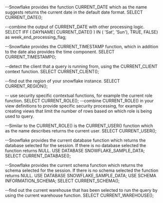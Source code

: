 --Snowflake provides the function CURRENT_DATE which as the name suggests returns the current date in the default date format. 
SELECT CURRENT_DATE();
 
--combine the output of CURRENT_DATE with other processing logic.
SELECT IFF (  DAYNAME(  CURRENT_DATE() ) IN ( 'Sat', 'Sun'), TRUE, FALSE) as week_end_processing_flag;
 
--Snowflake provides the CURRENT_TIMESTAMP function, which in addition to the date also provides the time component.
SELECT CURRENT_TIMESTAMP();
 
--detect the client that a query is running from, using the CURRENT_CLIENT context function. 
SELECT CURRENT_CLIENT();

 
--find out the region of your snowflake instance.
SELECT CURRENT_REGION();
 
-- use security specific contextual functions, for example the current role function.
SELECT CURRENT_ROLE();
 --combine  CURRENT_ROLE() in your view definitions to provide specific security processing, for example creating views that limit the number of rows based on which role is being used to query.

--Similar to the CURRENT_ROLE() is the CURRENT_USER() function which as the name describes returns the current user.
SELECT CURRENT_USER();
 
--Snowflake provides the current database function which returns the database selected for the session. If there is no database selected the function returns NULL.
USE DATABASE SNOWFLAKE_SAMPLE_DATA;
SELECT CURRENT_DATABASE();
 
--Snowflake provides the current schema function which returns the schema selected for the session. If there is no schema selected the function returns NULL.
USE DATABASE SNOWFLAKE_SAMPLE_DATA;
USE SCHEMA INFORMATION_SCHEMA;
SELECT CURRENT_SCHEMA();

--find out the current warehouse that has been selected to run the query by using the current warehouse function.
SELECT CURRENT_WAREHOUSE();
 
